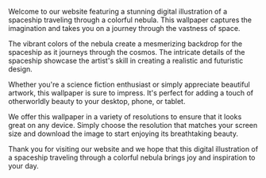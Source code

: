 <!--
Write me content for website with wallpaper "A digital illustration of a spaceship traveling through a colorful nebula."
-->

<!--font:Poppins-->

Welcome to our website featuring a stunning digital illustration of a spaceship traveling through a colorful nebula. This wallpaper captures the imagination and takes you on a journey through the vastness of space.

The vibrant colors of the nebula create a mesmerizing backdrop for the spaceship as it journeys through the cosmos. The intricate details of the spaceship showcase the artist's skill in creating a realistic and futuristic design.

Whether you're a science fiction enthusiast or simply appreciate beautiful artwork, this wallpaper is sure to impress. It's perfect for adding a touch of otherworldly beauty to your desktop, phone, or tablet.

We offer this wallpaper in a variety of resolutions to ensure that it looks great on any device. Simply choose the resolution that matches your screen size and download the image to start enjoying its breathtaking beauty.

Thank you for visiting our website and we hope that this digital illustration of a spaceship traveling through a colorful nebula brings joy and inspiration to your day.
